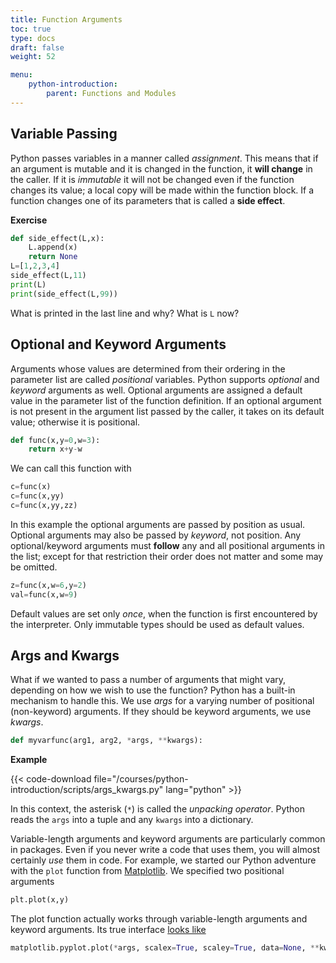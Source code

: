 ```yaml
---
title: Function Arguments
toc: true
type: docs
draft: false
weight: 52

menu:
    python-introduction:
        parent: Functions and Modules
---
```


## Variable Passing

Python passes variables in a manner called _assignment_. This means that if an argument is mutable and it is changed in the function, it __will change__ in the caller.  If it is _immutable_ it will not be changed even if the function changes its value; a local copy will be made within the function block.  If a function changes one of its parameters that is called a __side effect__.

**Exercise**

```python
def side_effect(L,x):
    L.append(x)
    return None
L=[1,2,3,4]
side_effect(L,11)
print(L)
print(side_effect(L,99))
```
What is printed in the last line and why?  What is `L` now?

## Optional and Keyword Arguments

Arguments whose values are determined from their ordering in the parameter list are called _positional_ variables.  Python supports _optional_ and _keyword_ arguments as well.  Optional arguments are assigned a default value in the parameter list of the function definition.  If an optional argument is not present in the argument list passed by the caller, it takes on its default value; otherwise it is positional.

```python
def func(x,y=0,w=3):
    return x+y-w
```

We can call this function with

```python
c=func(x)
c=func(x,yy)
c=func(x,yy,zz)
```

In this example the optional arguments are passed by position as usual.  Optional arguments may also be passed by _keyword_, not position.  Any optional/keyword arguments must __follow__ any and all positional arguments in the list; except for that restriction their order does not matter and some may be omitted.

```python
z=func(x,w=6,y=2)
val=func(x,w=9)
```

Default values are set only _once_, when the function is first encountered by the interpreter.  Only immutable types should be used as default values.

## Args and Kwargs

What if we wanted to pass a number of arguments that might vary, depending on how we wish to use the function?  Python has a built-in mechanism to handle this.  We use _args_ for a varying number of positional (non-keyword) arguments.  If they should be keyword arguments, we use _kwargs_.

```python
def myvarfunc(arg1, arg2, *args, **kwargs):
```

**Example**

{{< code-download file="/courses/python-introduction/scripts/args_kwargs.py" lang="python" >}}

In this context, the asterisk (`*`) is called the _unpacking operator_. Python reads the `args` into a tuple and any `kwargs` into a dictionary.

Variable-length arguments and keyword arguments are particularly common in packages.  Even if you never write a code that uses them, you will almost certainly _use_ them in code. For example, we started our Python adventure with the `plot` function from [Matplotlib](/courses/python-programming-introduction/matplotlib).  We specified two positional arguments
```python
plt.plot(x,y)
```
The plot function actually works through variable-length arguments and keyword arguments. Its true interface [looks like](https://matplotlib.org/stable/api/_as_gen/matplotlib.pyplot.plot.html)
```python
matplotlib.pyplot.plot(*args, scalex=True, scaley=True, data=None, **kwargs)
```
